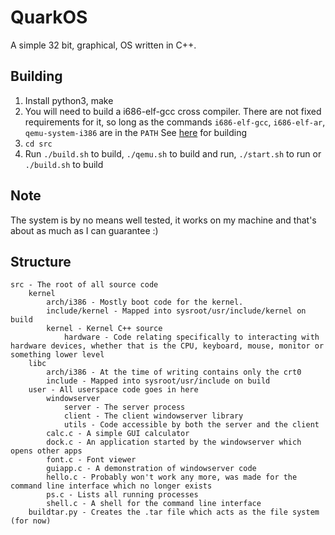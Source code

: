 # QuarkOS

A simple 32 bit, graphical, OS written in C++.


## Building
1. Install python3, make
2. You will need to build a i686-elf-gcc cross compiler. There are not fixed requirements for it, so long as the commands `i686-elf-gcc`, `i686-elf-ar`, `qemu-system-i386` are in the `PATH`
See [here](https://wiki.osdev.org/GCC_Cross-Compiler) for building 
3. `cd src`
4. Run `./build.sh` to build, `./qemu.sh` to build and run, `./start.sh` to run or `./build.sh` to build

## Note
The system is by no means well tested, it works on my machine and that's about as much as I can guarantee :)

## Structure
```
src - The root of all source code
	kernel
		arch/i386 - Mostly boot code for the kernel.
		include/kernel - Mapped into sysroot/usr/include/kernel on build
		kernel - Kernel C++ source
			hardware - Code relating specifically to interacting with hardware devices, whether that is the CPU, keyboard, mouse, monitor or something lower level
	libc
		arch/i386 - At the time of writing contains only the crt0
		include - Mapped into sysroot/usr/include on build
	user - All userspace code goes in here
		windowserver
			server - The server process
			client - The client windowserver library
			utils - Code accessible by both the server and the client
		calc.c - A simple GUI calculator
		dock.c - An application started by the windowserver which opens other apps
		font.c - Font viewer
		guiapp.c - A demonstration of windowserver code
		hello.c - Probably won't work any more, was made for the command line interface which no longer exists
		ps.c - Lists all running processes
		shell.c - A shell for the command line interface
	buildtar.py - Creates the .tar file which acts as the file system (for now)
```